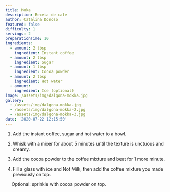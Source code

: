 ```yaml
---
title: Moka
description: Receta de cafe
author: Catalina Donoso
featured: false
difficulty: 1
servings: 2
preparationTime: 10
ingredients:
  - amount: 2 tbsp
    ingredient: Instant coffee
  - amount: 2 tbsp
    ingredient: Sugar
  - amount: 1 tbsp
    ingredient: Cocoa powder 
  - amount: 2 tbsp
    ingredient: Hot water
  - amount:  
    ingredient: Ice (optional)
image: /assets/img/dalgona-mokka.jpg
gallery:
  - /assets/img/dalgona-mokka.jpg
  - /assets/img/dalgona-mokka-2.jpg
  - /assets/img/dalgona-mokka-3.jpg
date: '2020-07-22 12:15:50'
---
```

1. Add the instant coffee, sugar and hot water to a bowl.				

2. Whisk with a mixer for about 5 minutes until the texture is unctuous and creamy.				

3. Add the cocoa powder to the coffee mixture and beat for 1 more minute.				

4. Fill a glass with ice and Not Milk, then add the coffee mixture you made previously on top.

&nbsp;&nbsp;&nbsp;&nbsp; Optional: sprinkle with cocoa powder on top.

